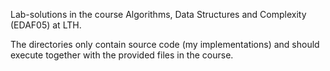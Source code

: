 Lab-solutions in the course Algorithms, Data Structures and Complexity (EDAF05) at LTH.

The directories only contain source code (my implementations) and should execute together with the provided files in the course.
